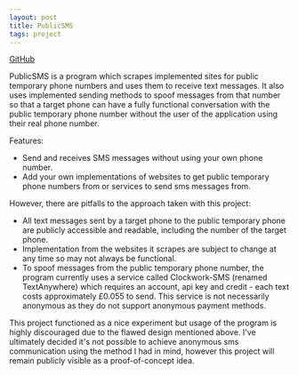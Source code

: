 ```yaml
---
layout: post
title: PublicSMS
tags: project
---
```


[GitHub](https://github.com/Ben-D-Anderson/PublicSMS)

PublicSMS is a program which scrapes implemented sites for public temporary phone numbers and uses them to receive text messages. It also uses implemented sending methods to spoof messages from that number so that a target phone can have a fully functional conversation with the public temporary phone number without the user of the application using their real phone number.

Features:
- Send and receives SMS messages without using your own phone number.
- Add your own implementations of websites to get public temporary phone numbers from or services to send sms messages from.

However, there are pitfalls to the approach taken with this project:
- All text messages sent by a target phone to the public temporary phone are publicly accessible and readable, including the number of the target phone.
- Implementation from the websites it scrapes are subject to change at any time so may not always be functional.
- To spoof messages from the public temporary phone number, the program currently uses a service called Clockwork-SMS (renamed TextAnywhere) which requires an account, api key and credit - each text costs approximately £0.055 to send. This service is not necessarily anonymous as they do not support anonymous payment methods.

This project functioned as a nice experiment but usage of the program is highly discouraged due to the flawed design mentioned above. I've ultimately decided it's not possible to achieve anonymous sms communication using the method I had in mind, however this project will remain publicly visible as a proof-of-concept idea.